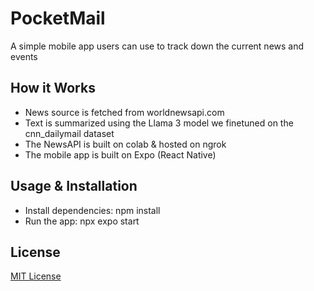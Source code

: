 # PocketMail

A simple mobile app users can use to track down the current news and events

## How it Works

- News source is fetched from worldnewsapi.com
- Text is summarized using the Llama 3 model we finetuned on the cnn_dailymail dataset
- The NewsAPI is built on colab & hosted on ngrok
- The mobile app is built on Expo (React Native)

## Usage & Installation

- Install dependencies: npm install
- Run the app: npx expo start

## License

[MIT License](LICENSE)